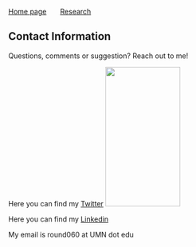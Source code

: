 [Home page](./index.md) &nbsp; &nbsp; &nbsp; [Research](./Research.md) 

## Contact Information
Questions, comments or suggestion? Reach out to me!

Here you can find my [Twitter](https://twitter.com/CR46_) 
<img src="https://user-images.githubusercontent.com/31868305/119173877-768a4580-ba2d-11eb-8e05-50e201b51920.png" width="150" height="280">

Here you can find my [Linkedin](https://www.linkedin.com/in/christopher-rounds-6a9b19189)

My email is round060 at UMN dot edu
